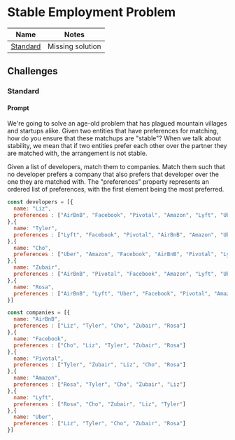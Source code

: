 # Stable Employment Problem

| Name | Notes |
| --- | --- |
| [Standard](#standard) | Missing solution |

## Challenges

### Standard

#### Prompt

We're going to solve an age-old problem that has plagued mountain villages and startups alike. Given two entities that have preferences for matching, how do you ensure that these matchups are "stable"? When we talk about stability, we mean that if two entities prefer each other over the partner they are matched with, the arrangement is not stable.

Given a list of developers, match them to companies. Match them such that no developer prefers a company that also prefers that developer over the one they are matched with. The "preferences" property represents an ordered list of preferences, with the first element being the most preferred.

```js
const developers = [{
  name: "Liz",
  preferences : ["AirBnB", "Facebook", "Pivotal", "Amazon", "Lyft", "Uber"]
},{
  name: "Tyler",
  preferences : ["Lyft", "Facebook", "Pivotal", "AirBnB", "Amazon", "Uber"]
},{
  name: "Cho",
  preferences : ["Uber", "Amazon", "Facebook", "AirBnB", "Pivotal", "Lyft"]
},{
  name: "Zubair",
  preferences : ["AirBnB", "Pivotal", "Facebook", "Amazon", "Lyft", "Uber"]
},{
  name: "Rosa",
  preferences : ["AirBnB", "Lyft", "Uber", "Facebook", "Pivotal", "Amazon"]
}]

const companies = [{
  name: "AirBnB",
  preferences : ["Liz", "Tyler", "Cho", "Zubair", "Rosa"]
},{
  name: "Facebook",
  preferences : ["Cho", "Liz", "Tyler", "Zubair", "Rosa"]
},{
  name: "Pivotal",
  preferences : ["Tyler", "Zubair", "Liz", "Cho", "Rosa"]
},{
  name: "Amazon",
  preferences : ["Rosa", "Tyler", "Cho", "Zubair", "Liz"]
},{
  name: "Lyft",
  preferences : ["Rosa", "Cho", "Zubair", "Liz", "Tyler"]
},{
  name: "Uber",
  preferences : ["Liz", "Tyler", "Cho", "Zubair", "Rosa"]
}]
```
